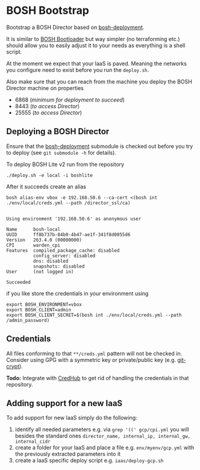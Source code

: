 # BOSH Bootstrap

Bootstrap a BOSH Director based on [bosh-deployment](https://github.com/cloudfoundry/bosh-deployment).

It is similar to [BOSH Bootloader](https://github.com/cloudfoundry/bosh-bootloader) but way simpler (no terraforming etc.) should allow you to easily adjust it to your needs as everything is a shell script.

At the moment we expect that your IaaS is paved. Meaning the networks you configure need to exist before you run the `deploy.sh`.

Also make sure that you can reach from the machine you deploy the BOSH Director machine on properties
* 6868 (_minimum for deployment to succeed_)
* 8443 (_to access Director_)
* 25555 (_to access Director_)

## Deploying a BOSH Director

Ensure that the [bosh-deployment](https://github.com/cloudfoundry/bosh-deployment) submodule is checked out before you try to deploy (see `git submodule -h` for details).

To deploy BOSH Lite v2 run from the repository

```
./deploy.sh -e local -i boshlite
```

After it succeeds create an alias

```
bosh alias-env vbox -e 192.168.50.6 --ca-cert <(bosh int ./env/local/creds.yml --path /director_ssl/ca)


Using environment '192.168.50.6' as anonymous user

Name      bosh-local
UUID      ff8b737b-84b0-4b47-ae1f-341f8d0055d6
Version   263.4.0 (00000000)
CPI       warden_cpi
Features  compiled_package_cache: disabled
          config_server: disabled
          dns: disabled
          snapshots: disabled
User      (not logged in)

Succeeded
```

if you like store the credentials in your environment using

```
export BOSH_ENVIRONMENT=vbox
export BOSH_CLIENT=admin
export BOSH_CLIENT_SECRET=$(bosh int ./env/local/creds.yml --path /admin_password)
```

## Credentials

All files conforming to that `**/creds.yml` pattern will not be checked in. Consider using GPG with a symmetric key or private/public key (e.g. [git-crypt](https://github.com/AGWA/git-crypt)).

**Todo:** Integrate with [CredHub](https://github.com/cloudfoundry-incubator/credhub) to get rid of handling the credentials in that repository.

## Adding support for a new IaaS

To add support for new IaaS simply do the following:
1. identify all needed parameters e.g. via `grep '((' gcp/cpi.yml` you will besides the standard ones `director_name, internal_ip, internal_gw, internal_cidr`
1. create a folder for your IaaS and place a file e.g. `env/myenv/gcp.yml` with the previously extracted parameters into it
1. create a IaaS specific deploy script e.g. `iaas/deploy-gcp.sh`
